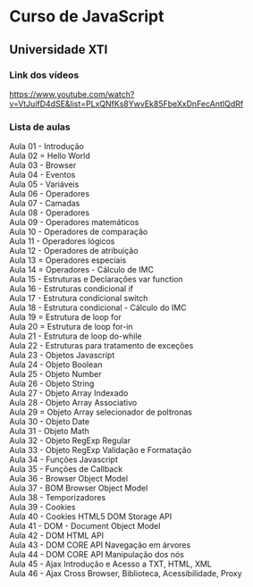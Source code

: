 # Curso de JavaScript  
## Universidade XTI  
### Link dos vídeos
<https://www.youtube.com/watch?v=VtJuifD4dSE&list=PLxQNfKs8YwvEk85FbeXxDnFecAntIQdRf>
### Lista de aulas

Aula 01 - Introdução  
Aula 02 = Hello World  
Aula 03 - Browser  
Aula 04 - Eventos  
Aula 05 - Variáveis  
Aula 06 - Operadores  
Aula 07 - Camadas  
Aula 08 - Operadores  
Aula 09 - Operadores matemáticos  
Aula 10 - Operadores de comparação  
Aula 11 - Operadores lógicos  
Aula 12 - Operadores de atribuição  
Aula 13 = Operadores especiais  
Aula 14 = Operadores - Cálculo de IMC  
Aula 15 - Estruturas e Declarações var function  
Aula 16 - Estruturas condicional if  
Aula 17 - Estrutura condicional switch  
Aula 18 - Estrutura condicional - Cálculo do IMC  
Aula 19 = Estrutura de loop for  
Aula 20 = Estrutura de loop for-in  
Aula 21 - Estrutura de loop do-while  
Aula 22 - Estruturas para tratamento de exceções  
Aula 23 - Objetos Javascript  
Aula 24 - Objeto Boolean  
Aula 25 - Objeto Number  
Aula 26 - Objeto String  
Aula 27 - Objeto Array Indexado  
Aula 28 - Objeto Array Associativo  
Aula 29 = Objeto Array selecionador de poltronas  
Aula 30 - Objeto Date  
Aula 31 - Objeto Math  
Aula 32 - Objeto RegExp Regular  
Aula 33 - Objeto RegExp Validação e Formatação  
Aula 34 - Funções Javascript  
Aula 35 - Funções de Callback  
Aula 36 - Browser Object Model  
Aula 37 - BOM Browser Object Model  
Aula 38 - Temporizadores  
Aula 39 - Cookies  
Aula 40 - Cookies HTML5 DOM Storage API  
Aula 41 - DOM - Document Object Model  
Aula 42 - DOM HTML API  
Aula 43 - DOM CORE API Navegação em árvores  
Aula 44 - DOM CORE API Manipulação dos nós  
Aula 45 - Ajax Introdução e Acesso a TXT, HTML, XML  
Aula 46 - Ajax Cross Browser, Biblioteca, Acessibilidade, Proxy  